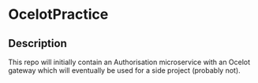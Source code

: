 # OcelotPractice

## Description
This repo will initially contain an Authorisation microservice with an Ocelot gateway which will eventually be used for a side project (probably not).
